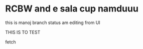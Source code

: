 # RCBW and e sala cup namduuu
this is manoj branch status 
am editing from UI

THIS IS TO TEST


fetch
